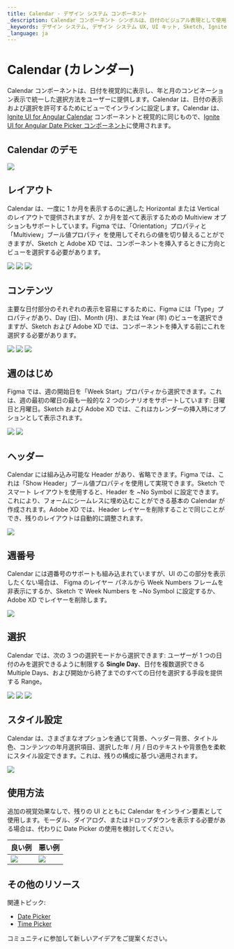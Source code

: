 ```yaml
---
title: Calendar - デザイン システム コンポーネント
_description: Calendar コンポーネント シンボルは、日付のビジュアル表現として使用され、日付の日、月、年の部分をナビゲートするために必要なメカニズムを提供します。
_keywords: デザイン システム, デザイン システム UX, UI キット, Sketch, Ignite UI for Angular, Sketch to Angular, Angular, Angular デザイン システム, Sketch からコードをエクスポート, Angular 用のデザイン キット, Sketch HTML, Sketch to HTML, Sketch UI キット, Figma, Figma to Angular, Figma からコードをエクスポート, Figma HTML, Figma to HTML, Figma UI キット
_language: ja
---
```


# Calendar (カレンダー)

Calendar コンポーネントは、日付を視覚的に表示し、年と月のコンビネーション表示で統一した選択方法をユーザーに提供します。Calendar は、日付の表示および選択を許可するためにビューでインラインに設定します。Calendar は、[Ignite UI for Angular Calendar](https://jp.infragistics.com/products/ignite-ui-angular/angular/components/calendar.html) コンポーネントと視覚的に同じもので、[Ignite UI for Angular Date Picker コンポーネント](https://jp.infragistics.com/products/ignite-ui-angular/angular/components/date_picker.html)に使用されます。

## Calendar のデモ

<img class="responsive-img" src="../images/calendar_demo.png" srcset="../images/calendar_demo@2x.png 2x" />

## レイアウト

Calendar は、一度に 1 か月を表示するのに適した Horizontal または Vertical のレイアウトで提供されますが、2 か月を並べて表示するための Multiview オプションもサポートしています。Figma では、「Orientation」プロパティと「Multiview」ブール値プロパティ を使用してそれらの値を切り替えることができますが、Sketch と Adobe XD では、コンポーネントを挿入するときに方向とビューを選択する必要があります。

<img class="responsive-img" src="../images/calendar_horizontal.png" srcset="../images/calendar_horizontal@2x.png 2x" />
<img class="responsive-img" src="../images/calendar_vertical.png" srcset="../images/calendar_vertical@2x.png 2x" />
<img class="responsive-img" src="../images/calendar_multi.png" srcset="../images/calendar_multi@2x.png 2x" />

## コンテンツ

主要な日付部分のそれぞれの表示を容易にするために、Figma には「Type」プロパティがあり、Day (日)、Month (月)、または Year (年) のビューを選択できますが、Sketch および Adobe XD では、コンポーネントを挿入する前にこれを選択する必要があります。

<img class="responsive-img" src="../images/calendar_vertical.png" srcset="../images/calendar_vertical@2x.png 2x" />
<img class="responsive-img" src="../images/calendar_months.png" srcset="../images/calendar_months@2x.png 2x" />
<img class="responsive-img" src="../images/calendar_years.png" srcset="../images/calendar_years@2x.png 2x" />

## 週のはじめ

Figma では、週の開始日を「Week Start」プロパティから選択できます。これは、週の最初の曜日の最も一般的な 2 つのシナリオをサポートしています: 日曜日と月曜日。Sketch および Adobe XD では、これはカレンダーの挿入時にオプションとして表示されます。

<img class="responsive-img" src="../images/calendar_sun.png" srcset="../images/calendar_sun@2x.png 2x" />
<img class="responsive-img" src="../images/calendar_vertical.png" srcset="../images/calendar_vertical@2x.png 2x" />

## ヘッダー

Calendar には組み込み可能な Header があり、省略できます。Figma では、これは「Show Header」ブール値プロパティを使用して実現できます。Sketch でスマート レイアウトを使用すると、Header を ~No Symbol に設定できます。これにより、フォームにシームレスに埋め込むことができる基本の Calendar が作成されます。Adobe XD では、Header レイヤーを削除することで同じことができ、残りのレイアウトは自動的に調整されます。

<img class="responsive-img" src="../images/calendar_base.png" srcset="../images/calendar_base@2x.png 2x" />

## 週番号

Calendar には週番号のサポートも組み込まれていますが、UI のこの部分を表示したくない場合は、 Figma のレイヤー パネルから Week Numbers フレームを非表示にするか、Sketch で Week Numbers を ~No Symbol に設定するか、Adobe XD でレイヤーを削除します。

<img class="responsive-img" src="../images/calendar_weeknum.png" srcset="../images/calendar_weeknum@2x.png 2x" />

## 選択

Calendar では、次の 3 つの選択モードから選択できます: ユーザーが 1 つの日付のみを選択できるように制限する **Single Day**、日付を複数選択できる Multiple Days、および開始から終了までのすべての日付を選択する手段を提供する Range。

<img class="responsive-img" src="../images/calendar_horizontal.png" srcset="../images/calendar_horizontal@2x.png 2x" />
<img class="responsive-img" src="../images/calendar_selection.png" srcset="../images/calendar_selection@2x.png 2x" />
<img class="responsive-img" src="../images/calendar_range.png" srcset="../images/calendar_range@2x.png 2x" />

## スタイル設定

Calendar は、さまざまなオプションを通じて背景、ヘッダー背景、タイトル色、コンテンツの年月選択項目、選択した年 / 月 / 日のテキストや背景色を柔軟にスタイル設定できます。これは、残りの構成に基づい適用されます。

<img class="responsive-img" src="../images/calendar_styling.png" srcset="../images/calendar_styling@2x.png 2x" />

## 使用方法

追加の視覚効果なしで、残りの UI とともに Calendar をインライン要素として使用します。モーダル、ダイアログ、またはドロップダウンを表示する必要がある場合は、代わりに Date Picker の使用を検討してください。

| 良い例                                                                                 |悪い例                                                                                  |
| ---------------------------------------------------------------------------------- | -------------------------------------------------------------------------------------- |
| <img class="responsive-img" src="../images/calendar_do1.png" srcset="../images/calendar_do1@2x.png 2x" />|<img class="responsive-img" src="../images/calendar_dont1.png" srcset="../images/calendar_dont1@2x.png 2x" /> |

## その他のリソース

関連トピック:

- [Date Picker](date-picker.md)
- [Time Picker](time-picker.md)
  <div class="divider--half"></div>

コミュニティに参加して新しいアイデアをご提案ください。
